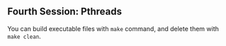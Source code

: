 ## Fourth Session: Pthreads

You can build executable files with `make` command, and delete them with `make clean`.
